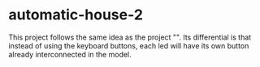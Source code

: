 # automatic-house-2

This project follows the same idea as the project "". Its differential is that instead of using the keyboard buttons, each led will have its own button already interconnected in the model.
